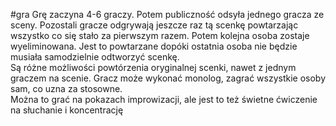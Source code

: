#gra
Grę zaczyna 4-6 graczy. Potem publiczność odsyła jednego gracza ze sceny. Pozostali gracze odgrywają jeszcze raz tą scenkę powtarzając wszystko co się stało za pierwszym razem. Potem kolejna osoba zostaje wyeliminowana. Jest to powtarzane dopóki ostatnia osoba nie będzie musiała samodzielnie odtworzyć scenkę.  
Są różne możliwości powtórzenia oryginalnej scenki, nawet z jednym graczem na scenie. Gracz może wykonać monolog, zagrać wszystkie osoby sam, co uzna za stosowne.  
Można to grać na pokazach improwizacji, ale jest to też świetne ćwiczenie na słuchanie i koncentrację